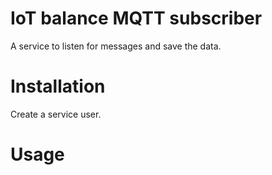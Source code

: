 # IoT balance MQTT subscriber
A service to listen for messages and save the data.

# Installation

Create a service user.

# Usage

